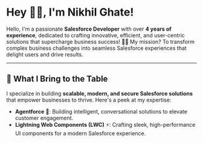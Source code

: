 # Hey 👋🏻, I'm Nikhil Ghate!

Hello, I'm a passionate **Salesforce Developer** with over **4 years of experience**, dedicated to crafting innovative, efficient, and user-centric solutions that supercharge business success! 💼✨ My mission? To transform complex business challenges into seamless Salesforce experiences that delight users and drive results. 

---

## 🚀 What I Bring to the Table

I specialize in building **scalable, modern, and secure Salesforce solutions** that empower businesses to thrive. Here's a peek at my expertise:

- **Agentforce** 💬: Building intelligent, conversational solutions to elevate customer engagement.
- **Lightning Web Components (LWC)** ⚡️: Crafting sleek, high-performance UI components for a modern Salesforce experience.
